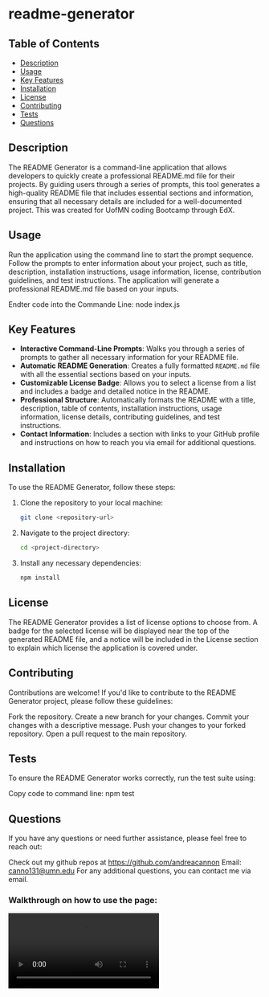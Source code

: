 # readme-generator

## Table of Contents

- [Description](#description)
- [Usage](#usage)
- [Key Features](#key-features)
- [Installation](#installation)
- [License](#license)
- [Contributing](#contributing)
- [Tests](#tests)
- [Questions](#questions)

## Description
The README Generator is a command-line application that allows developers to quickly create a professional README.md file for their projects. By guiding users through a series of prompts, this tool generates a high-quality README file that includes essential sections and information, ensuring that all necessary details are included for a well-documented project.
This was created for UofMN coding Bootcamp through EdX. 

## Usage
Run the application using the command line to start the prompt sequence. Follow the prompts to enter information about your project, such as title, description, installation instructions, usage information, license, contribution guidelines, and test instructions. The application will generate a professional README.md file based on your inputs.

Endter code into the Commande Line:
node index.js

## Key Features
- **Interactive Command-Line Prompts**: Walks you through a series of prompts to gather all necessary information for your README file.
- **Automatic README Generation**: Creates a fully formatted `README.md` file with all the essential sections based on your inputs.
- **Customizable License Badge**: Allows you to select a license from a list and includes a badge and detailed notice in the README.
- **Professional Structure**: Automatically formats the README with a title, description, table of contents, installation instructions, usage information, license details, contributing guidelines, and test instructions.
- **Contact Information**: Includes a section with links to your GitHub profile and instructions on how to reach you via email for additional questions.

## Installation

To use the README Generator, follow these steps:

1. Clone the repository to your local machine:
    ```bash
    git clone <repository-url>
    ```

2. Navigate to the project directory:
    ```bash
    cd <project-directory>
    ```

3. Install any necessary dependencies:
    ```bash
    npm install
    ```
## License

The README Generator provides a list of license options to choose from. A badge for the selected license will be displayed near the top of the generated README file, and a notice will be included in the License section to explain which license the application is covered under.

## Contributing

Contributions are welcome! If you'd like to contribute to the README Generator project, please follow these guidelines:

Fork the repository.
Create a new branch for your changes.
Commit your changes with a descriptive message.
Push your changes to your forked repository.
Open a pull request to the main repository.

## Tests

To ensure the README Generator works correctly, run the test suite using:

Copy code to command line:
npm test

## Questions

If you have any questions or need further assistance, please feel free to reach out:

Check out my github repos at https://github.com/andreacannon
Email: canno131@umn.edu
For any additional questions, you can contact me via email.


### Walkthrough on how to use the page:
![Generator Walkthrough](assets/screenshot.mp4)
